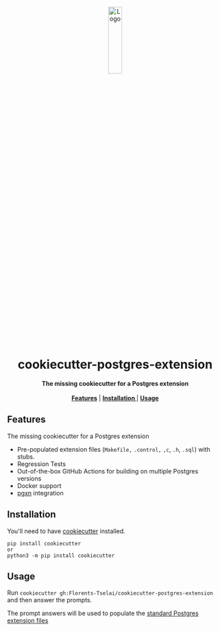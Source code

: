 <p align="center">
<p align="center">
   <img width="25%" height="20%" src="https://raw.githubusercontent.com/Florents-Tselai/cookiecutter-postgres-extension/main/docs/img/DALL·E%202023-12-17%2019.55.35%20-%20An%20elephant%20sitting%20comfortably%2C%20holding%20a%20python%20gently%20in%20its%20lap.%20The%20elephant%2C%20with%20a%20caring%20expression%2C%20is%20feeding%20cookies%20to%20the%20python.%20The%20sce.png" alt="Logo">
  </p>
  <h1 align="center">cookiecutter-postgres-extension</h1>
  <p align="center">
  <strong>The missing cookiecutter for a Postgres extension</strong>
    <br> <br />
    <a href="#features"><strong> Features</strong></a> |
    <a href="#installation"><strong> Installation </strong></a> |
    <a href="#usage"><strong> Usage </strong></a>
   </p>
<p align="center">

## Features

The missing cookiecutter for a Postgres extension

* Pre-populated extension files (`Makefile,` `.control,` `,c`, `.h`, `.sql`) with stubs.
* Regression Tests
* Out-of-the-box GitHub Actions for building on multiple Postgres versions
* Docker support
* [pgxn](https://pgxn.org) integration

## Installation

You'll need to have [cookiecutter](https://cookiecutter.readthedocs.io/) installed.

    pip install cookiecutter
    or
    python3 -m pip install cookiecutter
    

## Usage

Run `cookiecutter gh:Florents-Tselai/cookiecutter-postgres-extension` and then 
answer the prompts.

The prompt answers will be used to populate the [standard Postgres 
extension files](https://www.postgresql.org/docs/current/extend-extensions.html#EXTEND-EXTENSIONS-FILES)

